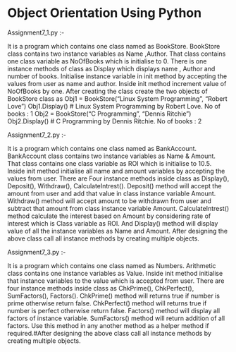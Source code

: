 # Object Orientation Using Python

Assignment7_1.py :-

It is a program which contains one class named as BookStore.
BookStore class contains two instance variables as Name ,Author.
That class contains one class variable as NoOfBooks which is initialise to 0.
There is one instance methods of class as Display which displays name , Author and number of books.
Initialise instance variable in init method by accepting the values from user as name and author.
Inside init method increment value of NoOfBooks by one.
After creating the class create the two objects of BookStore class as
Obj1 = BookStore(“Linux System Programming”, “Robert Love”)
Obj1.Display() # Linux System Programming by Robert Love. No of books : 1
Obj2 = BookStore(“C Programming”, “Dennis Ritchie”)
Obj2.Display() # C Programming by Dennis Ritchie. No of books : 2

Assignment7_2.py :-

It is a program which contains one class named as BankAccount.
BankAccount class contains two instance variables as Name & Amount.
That class contains one class variable as ROI which is initialise to 10.5.
Inside init method initialise all name and amount variables by accepting the values from user.
There are Four instance methods inside class as Display(), Deposit(), Withdraw(),
CalculateIntrest().
Deposit() method will accept the amount from user and add that value in class instance variable
Amount.
Withdraw() method will accept amount to be withdrawn from user and subtract that amount
from class instance variable Amount.
CalculateIntrest() method calculate the interest based on Amount by considering rate of interest
which is Class variable as ROI.
And Display() method will display value of all the instance variables as Name and Amount.
After designing the above class call all instance methods by creating multiple objects.

Assignment7_3.py :-

It is a program which contains one class named as Numbers.
Arithmetic class contains one instance variables as Value.
Inside init method initialise that instance variables to the value which is accepted from user.
There are four instance methods inside class as ChkPrime(), ChkPerfect(), SumFactors(),
Factors().
ChkPrime() method will returns true if number is prime otherwise return false.
ChkPerfect() method will returns true if number is perfect otherwise return false.
Factors() method will display all factors of instance variable.
SumFactors() method will return addition of all factors. Use this method in any another method
as a helper method if required.#After designing the above class call all instance methods by creating multiple objects.   
